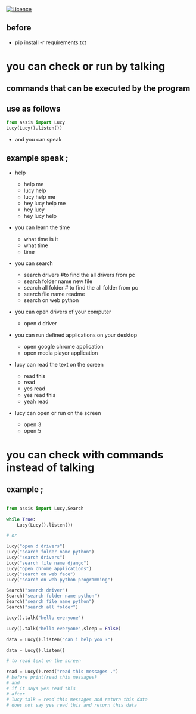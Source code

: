 [![Licence](https://img.shields.io/github/license/mashape/apistatus.svg)](https://github.com/hakancelik96/lucy/blob/master/LICENSE.txt)

before
---
- pip install -r requirements.txt


# you can check or run by talking

 commands that can be executed by the program
 ---------

  use as follows
  -----

  ```python
  from assis import Lucy
  Lucy(Lucy().listen())
  ```
 - and you can speak

  example speak ;
  ------
  + help
    - help me
    - lucy help
    - lucy help me
    - hey lucy help me
    - hey lucy
    - hey lucy help

  + you can learn the time
    - what time is it
    - what time
    - time

  + you can search
    - search drivers #to find the all drivers from pc
    - search folder name new file
    - search all folder # to find the all folder from pc
    - search file name readme
    - search on web python

  + you can open drivers of your computer
    - open d driver

  + you can run defined applications on your desktop
    - open google chrome application
    - open media player application

  + lucy can read the text on the screen
    - read this
    - read
    - yes read
    - yes read this
    - yeah read

  + lucy can open or run on the screen
    - open 3
    - open 5


# you can check with commands instead of talking

example ;
 ------
```python

from assis import Lucy,Search

while True:
    Lucy(Lucy().listen())

# or

Lucy("open d drivers")
Lucy("search folder name python")
Lucy("search drivers")
Lucy("search file name django")
Lucy("open chrome applications")
Lucy("search on web face")
Lucy("search on web python programming")

Search("search driver")
Search("search folder name python")
Search("search file name python")
Search("search all folder")

Lucy().talk("hello everyone")

Lucy().talk("hello everyone",sleep = False)

data = Lucy().listen("can i help yoo ?")

data = Lucy().listen()

# to read text on the screen

read = Lucy().read("read this messages .")
# before print(read this messages)
# and
# if it says yes read this
# after
# lucy talk = read this messages and return this data
# does not say yes read this and return this data


 ```
